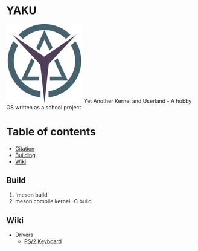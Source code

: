 # YAKU
<img src="readme_images/logo.png" style="width: 40%;">
Yet Another Kernel and Userland - A hobby OS written as a school project


Table of contents
=================

<!--ts-->
   * [Citation](#Citing)
   * [Building](#build)
   * [Wiki](#wiki)
<!--te-->



## Build
1. 'meson build'
2. meson compile kernel -C build


## Wiki
<ul>
  <li>Drivers
    <ul>
      <a href="https://github.com/lennardwalter/yaku/wiki/PS2-Keyboard"><li>PS/2 Keyboard</li></a>
    </ul>
  </li>
</ul>
